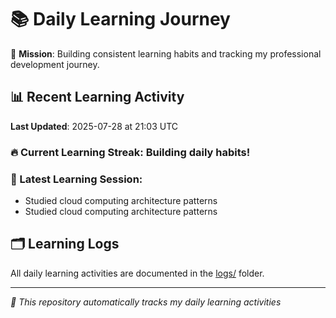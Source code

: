 # 📚 Daily Learning Journey

🎯 **Mission**: Building consistent learning habits and tracking my professional development journey.

## 📊 Recent Learning Activity

**Last Updated**: 2025-07-28 at 21:03 UTC

### 🔥 Current Learning Streak: Building daily habits!

### 📝 Latest Learning Session:
- Studied cloud computing architecture patterns
- Studied cloud computing architecture patterns

## 🗂️ Learning Logs

All daily learning activities are documented in the [logs/](./logs/) folder.

---
*🤖 This repository automatically tracks my daily learning activities*
